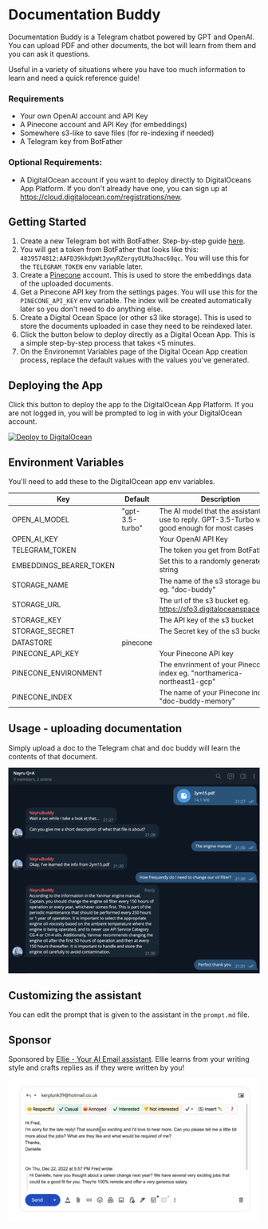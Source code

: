 # Documentation Buddy

Documentation Buddy is a Telegram chatbot powered by GPT and OpenAI. You can upload PDF and other documents, the bot will learn from them and you can ask it questions.

Useful in a variety of situations where you have too much information to learn and need a quick reference guide!

### Requirements

- Your own OpenAI account and API Key
- A Pinecone account and API Key (for embeddings)
- Somewhere s3-like to save files (for re-indexing if needed)
- A Telegram key from BotFather

### Optional Requirements:

- A DigitalOcean account if you want to deploy directly to DigitalOceans App Platform. If you don't already have one, you can sign up at https://cloud.digitalocean.com/registrations/new.

## Getting Started

1. Create a new Telegram bot with BotFather. Step-by-step guide [here](https://core.telegram.org/bots/features#creating-a-new-bot). 
2. You will get a token from BotFather that looks like this: `4839574812:AAFD39kkdpWt3ywyRZergyOLMaJhac60qc`. You will use this for the `TELEGRAM_TOKEN` env variable later.
3. Create a [Pinecone](https://www.pinecone.io/) account. This is used to store the embeddings data of the uploaded documents.
4. Get a Pinecone API key from the settings pages. You will use this for the `PINECONE_API_KEY` env variable. The index will be created automatically later so you don't need to do anything else.
5. Create a Digital Ocean Space (or other s3 like storage). This is used to store the documents uploaded in case they need to be reindexed later.
6. Click the button below to deploy directly as a Digital Ocean App. This is a simple step-by-step process that takes <5 minutes.
7. On the Environemnt Variables page of the Digital Ocean App creation process, replace the default values with the values you've generated.

## Deploying the App

Click this button to deploy the app to the DigitalOcean App Platform. If you are not logged in, you will be prompted to log in with your DigitalOcean account.

[![Deploy to DigitalOcean](https://www.deploytodo.com/do-btn-blue.svg)](https://cloud.digitalocean.com/apps/new?repo=https://github.com/squarecat/doc-buddy/tree/main)

## Environment Variables

You'll need to add these to the DigitalOcean app env variables.

| Key | Default | Description   |
| ----|-------- | ------------- |
| OPEN_AI_MODEL  | "gpt-3.5-turbo" | The AI model that the assistant will use to reply. GPT-3.5-Turbo will be good enough for most cases |
| OPEN_AI_KEY  | | Your OpenAI API Key |
| TELEGRAM_TOKEN | | The token you get from BotFather | 
| EMBEDDINGS_BEARER_TOKEN  | | Set this to a randomly generated string |
| STORAGE_NAME  | | The name of the s3 storage bucket eg. "doc-buddy" |
| STORAGE_URL  |  | The url of the s3 bucket eg. https://sfo3.digitaloceanspaces.com/ |
| STORAGE_KEY |  | The API key of the s3 bucket |
| STORAGE_SECRET  | | The Secret key of the s3 bucket |
| DATASTORE | pinecone  | |
| PINECONE_API_KEY  |  | Your Pinecone API key |
| PINECONE_ENVIRONMENT | | The envrinment of your Pinecone index eg. "northamerica-northeast1-gcp" |
| PINECONE_INDEX | | The name of your Pinecone index eg. "doc-buddy-memory" |

## Usage - uploading documentation

Simply upload a doc to the Telegram chat and doc buddy will learn the contents of that document.

![Example file upload](./imgs/upload-file.png)

## Customizing the assistant

You can edit the prompt that is given to the assistant in the `prompt.md` file.

## Sponsor

Sponsored by [Ellie - Your AI Email assistant](https://tryellie.com). Ellie learns from your writing style and crafts replies as if they were written by you! 

[![Ellie example](./imgs/ellie.png)](https://tryellie.com?ref=doc-buddy)
